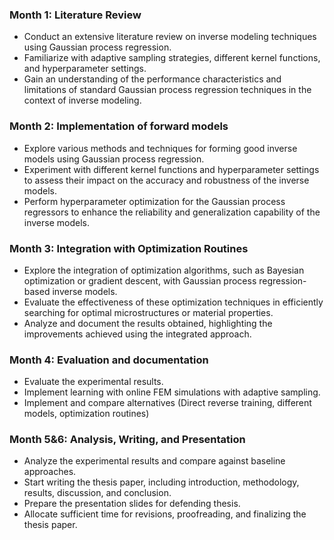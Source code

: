 ### Month 1: Literature Review
- Conduct an extensive literature review on inverse modeling techniques using Gaussian process regression.
- Familiarize with adaptive sampling strategies, different kernel functions, and hyperparameter settings.
- Gain an understanding of the performance characteristics and limitations of standard Gaussian process regression techniques in the context of inverse modeling.

### Month 2: Implementation of forward models
- Explore various methods and techniques for forming good inverse models using Gaussian process regression.
- Experiment with different kernel functions and hyperparameter settings to assess their impact on the accuracy and robustness of the inverse models.
- Perform hyperparameter optimization for the Gaussian process regressors to enhance the reliability and generalization capability of the inverse models.

### Month 3: Integration with Optimization Routines
- Explore the integration of optimization algorithms, such as Bayesian optimization or gradient descent, with Gaussian process regression-based inverse models.
- Evaluate the effectiveness of these optimization techniques in efficiently searching for optimal microstructures or material properties.
- Analyze and document the results obtained, highlighting the improvements achieved using the integrated approach.

### Month 4: Evaluation and documentation
- Evaluate the experimental results.
- Implement learning with online FEM simulations with adaptive sampling.
- Implement and compare alternatives (Direct reverse training, different models, optimization routines) 

### Month 5&6: Analysis, Writing, and Presentation
- Analyze the experimental results and compare against baseline approaches.
- Start writing the thesis paper, including introduction, methodology, results, discussion, and conclusion.
- Prepare the presentation slides for defending thesis.
- Allocate sufficient time for revisions, proofreading, and finalizing the thesis paper.